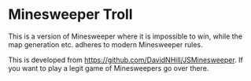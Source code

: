 # Minesweeper Troll

This is a version of Minesweeper where it is impossible to win, while the map generation etc. adheres to modern Minesweeper rules.

This is developed from https://github.com/DavidNHill/JSMinesweeper. If you want to play a legit game of Minesweepers go over there.
